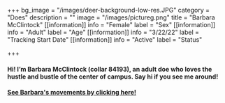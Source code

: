 +++
bg_image = "/images/deer-background-low-res.JPG"
category = "Does"
description = ""
image = "/images/pictureg.png"
title = "Barbara McClintock"
[[information]]
info = "Female"
label = "Sex"
[[information]]
info = "Adult"
label = "Age"
[[information]]
info = "3/22/22"
label = "Tracking Start Date"
[[information]]
info = "Active"
label = "Status"

+++
#### Hi! I’m Barbara McClintock (collar 84193), an adult doe who loves the hustle and bustle of the center of campus. Say hi if you see me around!

#### [See Barbara's movements by clicking here!](https://deer.siu.edu/maps/ID_84193.gif)